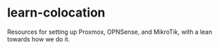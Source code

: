 # learn-colocation
Resources for setting up Proxmox, OPNSense, and MikroTik, with a lean towards how we do it.
